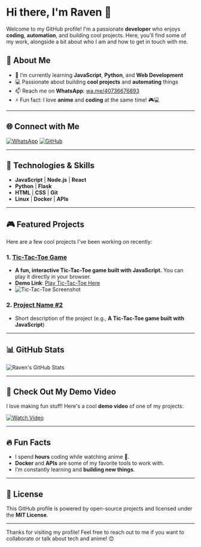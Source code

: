 # Hi there, I'm **Raven** 👋

Welcome to my GitHub profile! I'm a passionate **developer** who enjoys **coding**, **automation**, and building cool projects. Here, you'll find some of my work, alongside a bit about who I am and how to get in touch with me.

## 🚀 About Me
- 🌱 I’m currently learning **JavaScript**, **Python**, and **Web Development**  
- 💻 Passionate about building **cool projects** and **automating** things  
- 📫 Reach me on **WhatsApp**: [wa.me/40736676893](https://wa.me/40736676893)  
- ⚡ Fun fact: I love **anime** and **coding** at the same time! 🎮💻

---

## 🌐 Connect with Me

[![WhatsApp](https://img.shields.io/badge/WhatsApp-%230075E4.svg?style=for-the-badge&logo=whatsapp&logoColor=white)](https://wa.me/40736676893)
[![GitHub](https://img.shields.io/badge/GitHub-%2312100E.svg?style=for-the-badge&logo=github&logoColor=white)](https://github.com/YourUsername)

---

## 🧰 Technologies & Skills
- **JavaScript** | **Node.js** | **React**
- **Python** | **Flask**
- **HTML** | **CSS** | **Git**
- **Linux** | **Docker** | **APIs**

---

## 🎮 Featured Projects

Here are a few cool projects I've been working on recently:

### 1. **[Tic-Tac-Toe Game](https://your-live-link.com/tic-tac-toe)**
   - **A fun, interactive Tic-Tac-Toe game built with JavaScript.** You can play it directly in your browser.
   - **Demo Link**: [Play Tic-Tac-Toe Here](https://your-live-link.com/tic-tac-toe)
   - ![Tic-Tac-Toe Screenshot](https://your-screenshot-link.com)

### 2. **[Project Name #2](https://github.com/YourUsername/Project-2)**  
   - Short description of the project (e.g., **A Tic-Tac-Toe game built with JavaScript**)

---

## 📊 GitHub Stats

![Raven's GitHub Stats](https://github-readme-stats.vercel.app/api?username=YourUsername&show_icons=true&theme=radical)

---

## 🎥 Check Out My Demo Video

I love making fun stuff! Here's a cool **demo video** of one of my projects:

[![Watch Video](https://img.youtube.com/vi/WkuQC7dwNa8AAAPo/0.jpg)](https://media.tenor.com/WkuQC7dwNa8AAAPo/space-wallpaper-stars-background.mp4)

---

## 🔥 Fun Facts
- I spend **hours** coding while watching anime 🎥.
- **Docker** and **APIs** are some of my favorite tools to work with.
- I’m constantly learning and **building new things**.

---

## 📝 License

This GitHub profile is powered by open-source projects and licensed under the **MIT License**.

---

Thanks for visiting my profile! Feel free to reach out to me if you want to collaborate or talk about tech and anime! 😊
